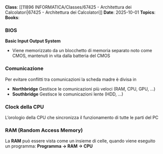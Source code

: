 **Class**: [[11896 INFORMATICA/Classes/67425 - Architettura dei Calcolatori|67425 - Architettura dei Calcolatori]]
**Date**: 2025-10-01
**Topics**:
**Books**:

### BIOS
**Basic Input Output System**
- Viene memorizzato da un blocchetto di memoria separato noto come CMOS, mantenuti in vita dalla batteria del CMOS

### Comunicazione
Per evitare conflitti tra comunicazioni la scheda madre è divisa in
- **Northbridge**
	Gestisce le comunicazioni più veloci (RAM, CPU, GPU, …)
- **Southbridge**
	Gestisce le comunicazioni lente (HDD, …)

### Clock della CPU
L’orologio della CPU che sincronizza il funzionamento di tutte le parti del PC

### RAM (Random Access Memory)
La **RAM** può essere vista come un insieme di celle, quando viene eseguito un programma:
**Programma → RAM → CPU**